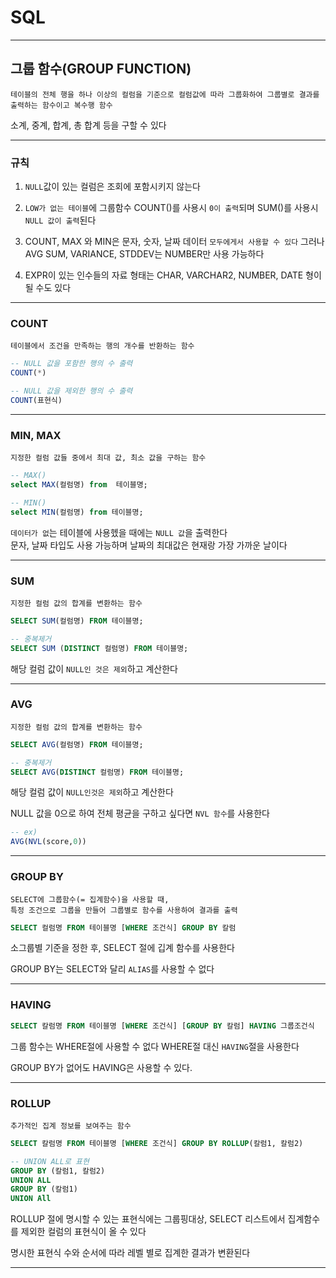 # SQL
---
## 그룹 함수(GROUP FUNCTION)
```
테이블의 전체 행을 하나 이상의 컬럼을 기준으로 컬럼값에 따라 그룹화하여 그룹별로 결과를 출력하는 함수이고 복수행 함수
```
소계, 중계, 합계, 총 합계 등을 구할 수 있다

---
### 규칙
1. `NULL`값이 있는 컬럼은 조회에 포함시키지 않는다

2. `LOW가 없는 테이블`에 그룹함수 COUNT()를 사용시 `0이 출력`되며 SUM()를 사용시 `NULL 값이 출력`된다

3. COUNT, MAX 와 MIN은 문자, 숫자, 날짜 데이터 `모두에게서 사용할 수 있다`
그러나 AVG SUM, VARIANCE, STDDEV는 NUMBER만 사용 가능하다

4. EXPR이 있는 인수들의 자료 형태는 CHAR, VARCHAR2, NUMBER, DATE 형이 될 수도 있다

---
### COUNT
```
테이블에서 조건을 만족하는 행의 개수를 반환하는 함수
```
```sql
-- NULL 값을 포함한 행의 수 출력
COUNT(*)

-- NULL 값을 제외한 행의 수 출력
COUNT(표현식)
```

---
### MIN, MAX
```
지정한 컬럼 값들 중에서 최대 값, 최소 값을 구하는 함수
```
```sql
-- MAX()
select MAX(컬럼명) from  테이블명;

-- MIN()
select MIN(컬럼명) from 테이블명;
```
`데이터가 없`는 테이블에 사용헸을 때에는 `NULL 값`을 출력한다   
문자, 날짜 타입도 사용 가능하며 날짜의 최대값은 현재랑 가장 가까운 날이다

---
### SUM
```
지정한 컬럼 값의 합계를 변환하는 함수
```
```sql
SELECT SUM(컬럼명) FROM 테이블명;

-- 중복제거
SELECT SUM (DISTINCT 컬럼명) FROM 테이블명;
```
해당 컬럼 값이 `NULL인 것은 제외`하고 계산한다

---
### AVG
```
지정한 컬럼 값의 합계를 변환하는 함수
```
```sql
SELECT AVG(컬럼명) FROM 테이블명;

-- 중복제거
SELECT AVG(DISTINCT 컬럼명) FROM 테이블명;
```
해당 컬럼 값이 `NULL인것은 제외`하고 계산한다

NULL 값을 0으로 하여 전체 평균을 구하고 싶다면 `NVL 함수`를 사용한다
```sql
-- ex)
AVG(NVL(score,0))
```

---
### GROUP BY
```
SELECT에 그룹함수(= 집계함수)을 사용할 때, 
특정 조건으로 그룹을 만들어 그룹별로 함수를 사용하여 결과를 출력
```
```sql
SELECT 컬럼명 FROM 테이블명 [WHERE 조건식] GROUP BY 칼럼
```
소그룹별 기준을 정한 후, SELECT 절에 깁계 함수를 사용한다

GROUP BY는 SELECT와 달리 `ALIAS`를 사용할 수 없다

---
### HAVING
```sql
SELECT 칼럼명 FROM 테이블명 [WHERE 조건식] [GROUP BY 칼럼] HAVING 그룹조건식
```
그룹 함수는 WHERE절에 사용할 수 없다 WHERE절 대신 `HAVING`절을 사용한다

GROUP BY가 없어도 HAVING은 사용할 수 있다.

---
### ROLLUP
```
추가적인 집계 정보를 보여주는 함수
```
```sql
SELECT 칼럼명 FROM 테이블명 [WHERE 조건식] GROUP BY ROLLUP(칼럼1, 칼럼2)

-- UNION ALL로 표현
GROUP BY (칼럼1, 칼럼2)
UNION ALL
GROUP BY (칼럼1)
UNION All
```
ROLLUP 절에 명시할 수 있는 표현식에는 그룹핑대상, SELECT 리스트에서 집계함수를 제외한 컬럼의 표현식이 올 수 있다

명시한 표현식 수와 순서에 따라 레벨 별로 집계한 결과가 변환된다

---